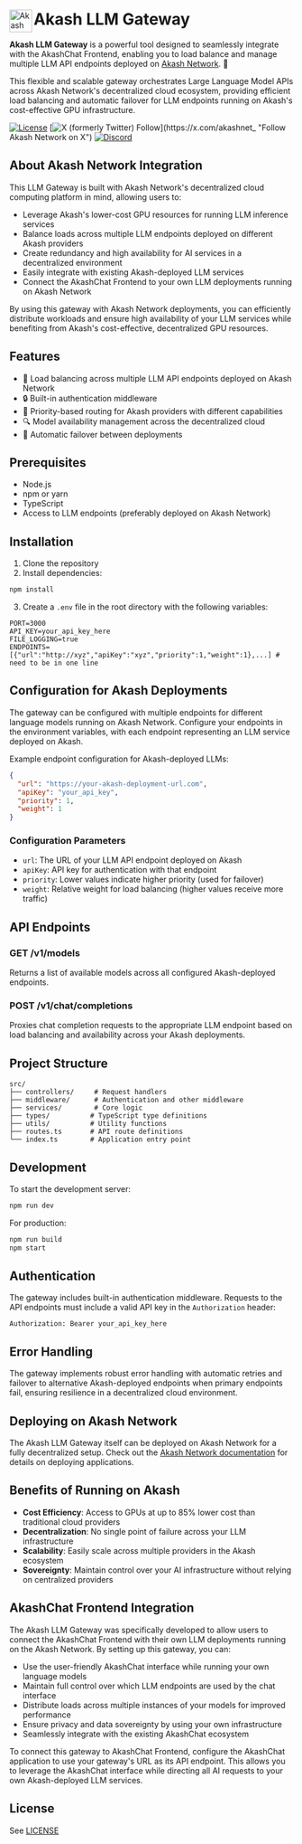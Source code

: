 <div align="left">
  
  <a href="https://akash.network/" target="_blank">
    <img src="https://raw.githubusercontent.com/cosmos/chain-registry/master/akash/images/akt.png" alt="Akash logo" title="Akash Network" align="left" height="40" />
  </a>
  
  # Akash LLM Gateway

  **Akash LLM Gateway** is a powerful tool designed to seamlessly integrate with the AkashChat Frontend, enabling you to load balance and manage multiple LLM API endpoints deployed on <a href="https://akash.network" target="_blank">Akash Network</a>. 🚀
  
  This flexible and scalable gateway orchestrates Large Language Model APIs across Akash Network's decentralized cloud ecosystem, providing efficient load balancing and automatic failover for LLM endpoints running on Akash's cost-effective GPU infrastructure.

[![License](https://img.shields.io/badge/License-Apache_2.0-blue.svg)](https://opensource.org/licenses/Apache-2.0)
[![X (formerly Twitter) Follow](https://img.shields.io/twitter/follow/akashnet_)](https://x.com/akashnet_ "Follow Akash Network on X")
[![Discord](https://img.shields.io/badge/discord-join-7289DA.svg?logo=discord&longCache=true&style=flat)](https://discord.gg/akash "Join Akash Discord")
</div>

## About Akash Network Integration

This LLM Gateway is built with Akash Network's decentralized cloud computing platform in mind, allowing users to:

- Leverage Akash's lower-cost GPU resources for running LLM inference services
- Balance loads across multiple LLM endpoints deployed on different Akash providers
- Create redundancy and high availability for AI services in a decentralized environment
- Easily integrate with existing Akash-deployed LLM services
- Connect the AkashChat Frontend to your own LLM deployments running on Akash Network

By using this gateway with Akash Network deployments, you can efficiently distribute workloads and ensure high availability of your LLM services while benefiting from Akash's cost-effective, decentralized GPU resources.

## Features

- 🔄 Load balancing across multiple LLM API endpoints deployed on Akash Network
- 🔒 Built-in authentication middleware
- 🎯 Priority-based routing for Akash providers with different capabilities
- 🔍 Model availability management across the decentralized cloud
- 🔁 Automatic failover between deployments

## Prerequisites

- Node.js
- npm or yarn
- TypeScript
- Access to LLM endpoints (preferably deployed on Akash Network)

## Installation

1. Clone the repository
2. Install dependencies:
```bash
npm install
```

3. Create a `.env` file in the root directory with the following variables:
```env
PORT=3000
API_KEY=your_api_key_here
FILE_LOGGING=true
ENDPOINTS=[{"url":"http://xyz","apiKey":"xyz","priority":1,"weight":1},...] # need to be in one line
```

## Configuration for Akash Deployments

The gateway can be configured with multiple endpoints for different language models running on Akash Network. Configure your endpoints in the environment variables, with each endpoint representing an LLM service deployed on Akash.

Example endpoint configuration for Akash-deployed LLMs:
```json
{
  "url": "https://your-akash-deployment-url.com",
  "apiKey": "your_api_key",
  "priority": 1,
  "weight": 1
}
```

### Configuration Parameters

- `url`: The URL of your LLM API endpoint deployed on Akash
- `apiKey`: API key for authentication with that endpoint
- `priority`: Lower values indicate higher priority (used for failover)
- `weight`: Relative weight for load balancing (higher values receive more traffic)

## API Endpoints

### GET /v1/models
Returns a list of available models across all configured Akash-deployed endpoints.

### POST /v1/chat/completions
Proxies chat completion requests to the appropriate LLM endpoint based on load balancing and availability across your Akash deployments.

## Project Structure

```
src/
├── controllers/     # Request handlers
├── middleware/      # Authentication and other middleware
├── services/        # Core logic
├── types/          # TypeScript type definitions
├── utils/          # Utility functions
├── routes.ts       # API route definitions
└── index.ts        # Application entry point
```

## Development

To start the development server:

```bash
npm run dev
```

For production:

```bash
npm run build
npm start
```

## Authentication

The gateway includes built-in authentication middleware. Requests to the API endpoints must include a valid API key in the `Authorization` header:

```
Authorization: Bearer your_api_key_here
```

## Error Handling

The gateway implements robust error handling with automatic retries and failover to alternative Akash-deployed endpoints when primary endpoints fail, ensuring resilience in a decentralized cloud environment.

## Deploying on Akash Network

The Akash LLM Gateway itself can be deployed on Akash Network for a fully decentralized setup. Check out the [Akash Network documentation](https://docs.akash.network/) for details on deploying applications.

## Benefits of Running on Akash

- **Cost Efficiency**: Access to GPUs at up to 85% lower cost than traditional cloud providers
- **Decentralization**: No single point of failure across your LLM infrastructure
- **Scalability**: Easily scale across multiple providers in the Akash ecosystem
- **Sovereignty**: Maintain control over your AI infrastructure without relying on centralized providers

## AkashChat Frontend Integration

The Akash LLM Gateway was specifically developed to allow users to connect the AkashChat Frontend with their own LLM deployments running on the Akash Network. By setting up this gateway, you can:

- Use the user-friendly AkashChat interface while running your own language models
- Maintain full control over which LLM endpoints are used by the chat interface
- Distribute loads across multiple instances of your models for improved performance
- Ensure privacy and data sovereignty by using your own infrastructure
- Seamlessly integrate with the existing AkashChat ecosystem

To connect this gateway to AkashChat Frontend, configure the AkashChat application to use your gateway's URL as its API endpoint. This allows you to leverage the AkashChat interface while directing all AI requests to your own Akash-deployed LLM services.

## License

See [LICENSE](/akash-llm-gateway/LICENSE)